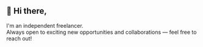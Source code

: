 ## 👋 Hi there,

I'm an independent freelancer.<br/>
Always open to exciting new opportunities and collaborations — feel free to reach out!

